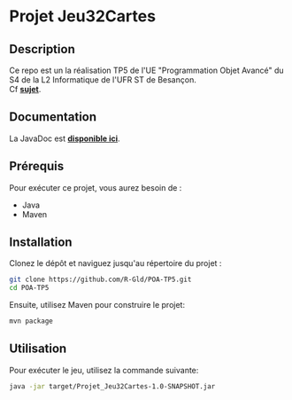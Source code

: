 # Projet Jeu32Cartes

## Description

Ce repo est un la réalisation TP5 de l'UE "Programmation Objet Avancé" du S4 de la L2 Informatique de l'UFR ST de Besançon.
<br>Cf **[sujet](https://url.rgld.fr/poa-sujet-td5)**.

## Documentation


La JavaDoc est **[disponible ici](https://jd.rgld.fr/ufr-st/S4/POA/TP5/index.html)**.

## Prérequis

Pour exécuter ce projet, vous aurez besoin de :

- Java
- Maven

## Installation

Clonez le dépôt et naviguez jusqu'au répertoire du projet :

```bash
git clone https://github.com/R-Gld/POA-TP5.git
cd POA-TP5
```

Ensuite, utilisez Maven pour construire le projet:

```bash
mvn package
```

## Utilisation
Pour exécuter le jeu, utilisez la commande suivante:
```bash
java -jar target/Projet_Jeu32Cartes-1.0-SNAPSHOT.jar
```